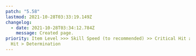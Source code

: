 ```yaml
---
patch: "5.58"
lastmod: 2021-10-28T03:33:19.149Z
changelog:
  - date: 2021-10-28T03:34:12.784Z
    message: Created page.
priority: Item Level >>> Skill Speed (to recommended) >> Critical Hit ≥ Direct
  Hit > Determination
---
```

